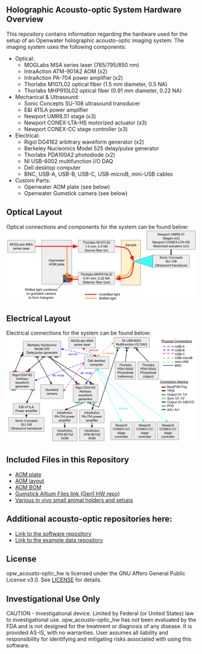 ## Holographic Acousto-optic System Hardware Overview
This repository contains information regarding the hardware used for the setup of an Openwater holographic acousto-optic imaging system. The imaging system uses the following components:
- Optical:
  - MOGLabs MSA series laser (765/795/850 nm)
  - IntraAction ATM-901A2 AOM (x2)
  - IntraAction PA-704 power amplifier (x2)
  - Thorlabs M107L02 optical fiber (1.5 mm diameter, 0.5 NA)
  - Thorlabs MHP910L02 optical fiber (0.91 mm diameter, 0.22 NA)
- Mechanical & Ultrasound:
  - Sonic Concepts SU-108 ultrasound transducer
  - E&I 411LA power amplifier
  - Newport UMR8.51 stage (x3)
  - Newport CONEX-LTA-HS motorized actuator (x3)
  - Newport CONEX-CC stage controller (x3)
- Electrical:
  - Rigol DG4162 arbitrary waveform generator (x2)
  - Berkeley Nucleonics Model 525 delay/pulse generator
  - Thorlabs PDA100A2 photodiode (x2)
  - NI USB-6002 multifunction I/O DAQ
  - Dell desktop computer
  - BNC, USB-A, USB-B, USB-C, USB-microB, mini-USB cables
- Custom Parts:
  - Openwater AOM plate (see below)
  - Openwater Gumstick camera (see below)

## Optical Layout
Optical connections and components for the system can be found below:
![Diagram of optical path.](opw_acousto-optic_OptSysDiagram.png)

## Electrical Layout
Electrical connections for the system can be found below:
![Diagram of electrical connections for system.](opw_acousto-optic_ElecSysDiagram.png)

## Included Files in this Repository
- [AOM plate](opw_acousto-optic_AomPlate.EASM)
- [AOM layout](opw_acousto-optic_AomPlateLayout.png)
- [AOM BOM](opw_acousto-optic_AomPlateBOM.xlsx)
- [Gumstick Altium Files link (Gen1 HW repo)](https://github.com/OpenwaterHealth/opw_bloodflow_gen1_hw/blob/main/gumstick_3-0.zip)
- [Various in vivo small animal holders and setups](Animal_Holders)

## Additional acousto-optic repositories here:
- [Link to the software repository](https://github.com/OpenwaterInternet/opw_acousto-optic_sw/)
- [Link to the example data repository](https://github.com/OpenwaterInternet/opw_acousto-optic_data/)

## License
opw_acousto-optic_hw is licensed under the GNU Affero General Public License v3.0. See [LICENSE](LICENSE) for details.

## Investigational Use Only
CAUTION - Investigational device. Limited by Federal (or United States) law to investigational use. opw_acousto-optic_hw has *not* been evaluated by the FDA and is not designed for the treatment or diagnosis of any disease. It is provided AS-IS, with no warranties. User assumes all liability and responsibility for identifying and mitigating risks associated with using this software.
